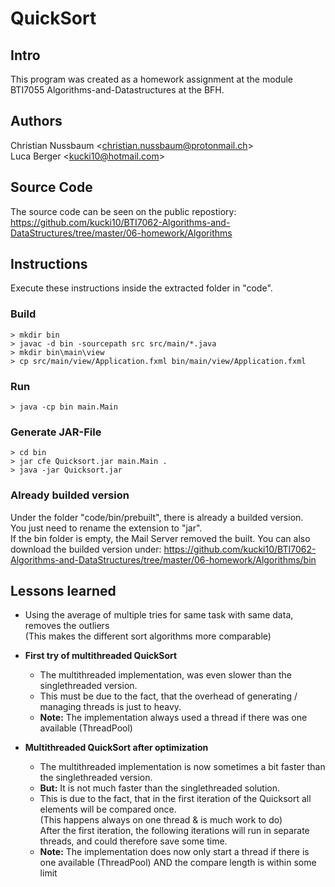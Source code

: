 # QuickSort #

## Intro
This program was created as a homework assignment at the module BTI7055 Algorithms-and-Datastructures at the BFH.

## Authors
Christian Nussbaum \<christian.nussbaum@protonmail.ch\> <br>
Luca Berger \<kucki10@hotmail.com\>

## Source Code
The source code can be seen on the public repostiory:
https://github.com/kucki10/BTI7062-Algorithms-and-DataStructures/tree/master/06-homework/Algorithms

## Instructions
Execute these instructions inside the extracted folder in "code".

### Build

```
> mkdir bin
> javac -d bin -sourcepath src src/main/*.java
> mkdir bin\main\view
> cp src/main/view/Application.fxml bin/main/view/Application.fxml
```
### Run

```
> java -cp bin main.Main
```

### Generate JAR-File
```
> cd bin
> jar cfe Quicksort.jar main.Main .
> java -jar Quicksort.jar
```


### Already builded version
Under the folder "code/bin/prebuilt", there is already a builded version. <br />
You just need to rename the extension to "jar". <br />
If the bin folder is empty, the Mail Server removed the built.
You can also download the builded version under:
https://github.com/kucki10/BTI7062-Algorithms-and-DataStructures/tree/master/06-homework/Algorithms/bin <br />



## Lessons learned
- Using the average of multiple tries for same task with same data, removes the outliers <br />
  (This makes the different sort algorithms more comparable)
   
- **First try of multithreaded QuickSort**
  - The multithreaded implementation, was even slower than the singlethreaded version.
  - This must be due to the fact, that the overhead of generating / managing threads is just to heavy.
  - **Note:** The implementation always used a thread if there was one available (ThreadPool)
  
- **Multithreaded QuickSort after optimization**
  - The multithreaded implementation is now sometimes a bit faster than the singlethreaded version.
  - **But:** It is not much faster than the singlethreaded solution.
  - This is due to the fact, that in the first iteration of the Quicksort all elements will be compared once. <br /> 
    (This happens always on one thread & is much work to do) <br />
    After the first iteration, the following iterations will run in separate threads, and could therefore save some time.
  - **Note:** The implementation does now only start a thread if there is one available (ThreadPool) AND the compare length is within some limit